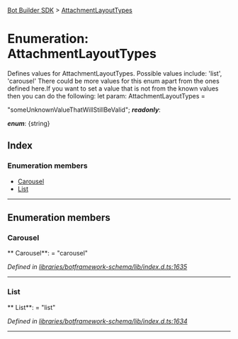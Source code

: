 [Bot Builder SDK](../README.md) > [AttachmentLayoutTypes](../enums/botbuilder.attachmentlayouttypes.md)



# Enumeration: AttachmentLayoutTypes


Defines values for AttachmentLayoutTypes. Possible values include: 'list', 'carousel' There could be more values for this enum apart from the ones defined here.If you want to set a value that is not from the known values then you can do the following: let param: AttachmentLayoutTypes =

<attachmentlayouttypes>"someUnknownValueThatWillStillBeValid";</attachmentlayouttypes>
*__readonly__*: 

*__enum__*: {string}


## Index

### Enumeration members

* [Carousel](botbuilder.attachmentlayouttypes.md#carousel)
* [List](botbuilder.attachmentlayouttypes.md#list)



---
## Enumeration members
<a id="carousel"></a>

###  Carousel

** Carousel**:    = "carousel"

*Defined in [libraries/botframework-schema/lib/index.d.ts:1635](https://github.com/Microsoft/botbuilder-js/blob/8495ddc/libraries/botframework-schema/lib/index.d.ts#L1635)*





___

<a id="list"></a>

###  List

** List**:    = "list"

*Defined in [libraries/botframework-schema/lib/index.d.ts:1634](https://github.com/Microsoft/botbuilder-js/blob/8495ddc/libraries/botframework-schema/lib/index.d.ts#L1634)*





___


